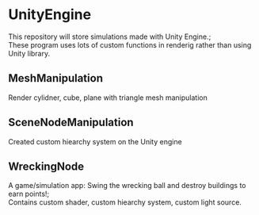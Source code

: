 # UnityEngine
This repository will store simulations made with Unity Engine.;<br/>
These program uses lots of custom functions in renderig rather than using Unity library. 

## MeshManipulation
Render cylidner, cube, plane with triangle mesh manipulation

## SceneNodeManipulation
Created custom hiearchy system on the Unity engine 

## WreckingNode
A game/simulation app: Swing the wrecking ball and destroy buildings to earn points!;<br/>
Contains custom shader, custom hiearchy system, custom light source.
